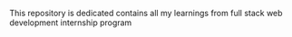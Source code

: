 This repository is dedicated contains all my learnings from full stack web development internship program
